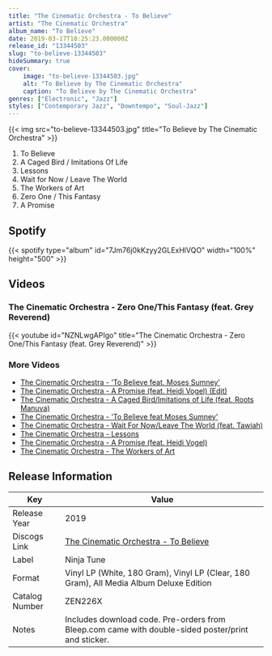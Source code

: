 ```yaml
---
title: "The Cinematic Orchestra - To Believe"
artist: "The Cinematic Orchestra"
album_name: "To Believe"
date: 2019-03-17T10:25:23.000000Z
release_id: "13344503"
slug: "to-believe-13344503"
hideSummary: true
cover:
    image: "to-believe-13344503.jpg"
    alt: "To Believe by The Cinematic Orchestra"
    caption: "To Believe by The Cinematic Orchestra"
genres: ["Electronic", "Jazz"]
styles: ["Contemporary Jazz", "Downtempo", "Soul-Jazz"]
---
```


{{< img src="to-believe-13344503.jpg" title="To Believe by The Cinematic Orchestra" >}}

<!-- section break -->

1. To Believe
2. A Caged Bird / Imitations Of Life
3. Lessons
4. Wait for Now / Leave The World
5. The Workers of Art
6. Zero One / This Fantasy
7. A Promise

<!-- section break -->


## Spotify
{{< spotify type="album" id="7Jm76j0kKzyy2GLExHlVQO" width="100%" height="500" >}}



## Videos
### The Cinematic Orchestra - Zero One/This Fantasy (feat. Grey Reverend)
{{< youtube id="NZNLwgAPIgo" title="The Cinematic Orchestra - Zero One/This Fantasy (feat. Grey Reverend)" >}}<br>

### More Videos

- [The Cinematic Orchestra - 'To Believe feat. Moses Sumney'](https://www.youtube.com/watch?v=e7q4sgupsZc)
- [The Cinematic Orchestra - A Promise (feat. Heidi Vogel) (Edit)](https://www.youtube.com/watch?v=RmhITY04XRA)
- [The Cinematic Orchestra - A Caged Bird/Imitations of Life (feat. Roots Manuva)](https://www.youtube.com/watch?v=o-aH1qXU67I)
- [The Cinematic Orchestra - 'To Believe feat  Moses Sumney'](https://www.youtube.com/watch?v=1UrI94XojRs)
- [The Cinematic Orchestra - Wait For Now/Leave The World (feat. Tawiah)](https://www.youtube.com/watch?v=1iPVvexTouo)
- [The Cinematic Orchestra - Lessons](https://www.youtube.com/watch?v=9od_Cm-XD-g)
- [The Cinematic Orchestra - A Promise (feat. Heidi Vogel)](https://www.youtube.com/watch?v=K0ks9CBYDiM)
- [The Cinematic Orchestra - The Workers of Art](https://www.youtube.com/watch?v=t_CWeHxRuO4)


## Release Information
|  Key           | Value                                                |
| ---------------| ---------------------------------------------------- |
| Release Year   | 2019                                   |
| Discogs Link   | [The Cinematic Orchestra - To Believe](https://www.discogs.com/release/13344503-Cinematic-Orchestra-To-Believe) |
| Label          | Ninja Tune |
| Format         | Vinyl LP (White, 180 Gram), Vinyl LP (Clear, 180 Gram), All Media Album Deluxe Edition |
| Catalog Number | ZEN226X |
| Notes | Includes download code.  Pre-orders from Bleep.com came with double-sided poster/print and sticker. |